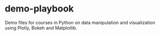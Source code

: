 # demo-playbook

Demo files for courses in Python on data manipulation and visualization using Plotly, Bokeh and Matplotlib.
